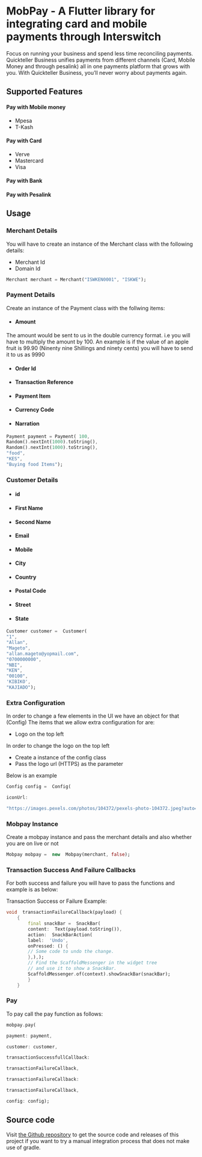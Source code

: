 # MobPay - A Flutter library for integrating card and mobile payments through Interswitch

Focus on running your business and spend less time reconciling payments. Quickteller Business unifies payments from different channels (Card, Mobile Money and through pesalink) all in one payments platform that grows with you. With Quickteller Business, you’ll never worry about payments again.

## Supported Features
#### Pay with Mobile money
-  Mpesa
- T-Kash
#### Pay with Card
- Verve
- Mastercard
- Visa

#### Pay with Bank
#### Pay with Pesalink


## Usage
### Merchant Details

You will have to create an instance of the Merchant class with the following details: 
- Merchant Id 
- Domain Id
```dart
Merchant merchant = Merchant("ISWKEN0001", "ISKWE");
```

### Payment Details

Create an instance of the Payment class with the follwing items: 
- #### Amount
The amount would be sent to us in the double currency format. i.e you will have to multiply the amount by 100. An example is if the value of an apple fruit is 99.90 (Ninenty nine Shillings and ninety cents) you will have to send it to us as 9990
- #### Order Id
- #### Transaction Reference
- #### Payment Item
- #### Currency Code
- #### Narration
```dart
Payment payment = Payment( 100,
Random().nextInt(1000).toString(),
Random().nextInt(1000).toString(),
"food",
"KES",
"Buying food Items");
```

### Customer Details
- #### id
- #### First Name
- #### Second Name
- #### Email
- #### Mobile
- #### City
- #### Country
- #### Postal Code
- #### Street
- #### State


```dart
Customer customer =  Customer(
"1",
"Allan",
"Mageto",
"allan.mageto@yopmail.com",
"0700000000",
"NBI",
"KEN",
"00100",
'KIBIKO',
"KAJIADO");
```
### Extra Configuration
In order to change a few elements in the UI we have an object for that  (Config)
The items that we allow extra configuration for are: 
- Logo on the top left 

In order to change the logo on the top left 
- Create a instance of the config class 
-  Pass the logo url (HTTPS) as the parameter 

Below is an example

```dart
Config config =  Config(

iconUrl:

"https://images.pexels.com/photos/104372/pexels-photo-104372.jpeg?auto=compress&cs=tinysrgb&dpr=2&h=750&w=1260");
```

### Mobpay Instance
Create a mobpay instance and pass the merchant details and also whether you are on live or not

```dart
Mobpay mobpay =  new  Mobpay(merchant, false);
```

### Transaction Success And Failure Callbacks
For both success and failure you will have to pass the functions and example is as below: 

Transaction Success or Failure Example: 
```dart
void  transactionFailureCallback(payload) {
	{
		final snackBar =  SnackBar(
		content:  Text(payload.toString()),
		action:  SnackBarAction(
		label:  'Undo',
		onPressed: () {
		// Some code to undo the change.
		},),);
		// Find the ScaffoldMessenger in the widget tree
		// and use it to show a SnackBar.
		ScaffoldMessenger.of(context).showSnackBar(snackBar);
		}
	}
``` 
### Pay
To pay call the pay function as follows: 
```dart
mobpay.pay(

payment: payment,

customer: customer,

transactionSuccessfullCallback:

transactionFailureCallback,

transactionFailureCallback:

transactionFailureCallback,

config: config);
```
## Source code

Visit  [the Github repository](https://github.com/interswitch-kenya-limited/mobpay-flutter)  to get the source code and releases of this project if you want to try a manual integration process that does not make use of gradle.